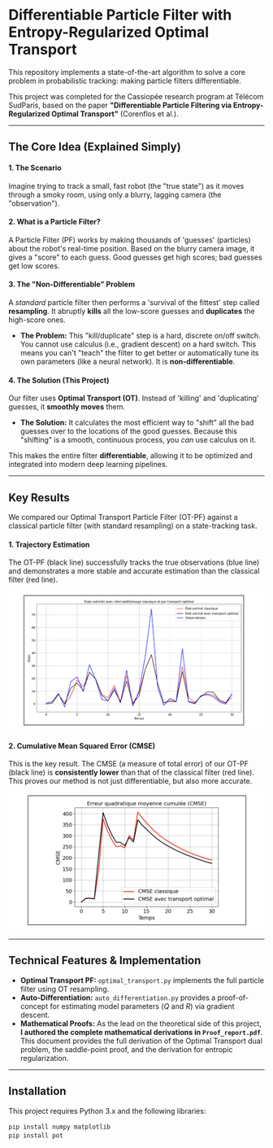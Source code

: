 # Differentiable Particle Filter with Entropy-Regularized Optimal Transport

This repository implements a state-of-the-art algorithm to solve a core problem in probabilistic tracking: making particle filters differentiable.

This project was completed for the Cassiopée research program at Télécom SudParis, based on the paper **"Differentiable Particle Filtering via Entropy-Regularized Optimal Transport"** (Corenflos et al.).

---

## The Core Idea (Explained Simply)

#### 1. The Scenario
Imagine trying to track a small, fast robot (the "true state") as it moves through a smoky room, using only a blurry, lagging camera (the "observation").

#### 2. What is a Particle Filter?
A Particle Filter (PF) works by making thousands of 'guesses' (particles) about the robot's real-time position. Based on the blurry camera image, it gives a "score" to each guess. Good guesses get high scores; bad guesses get low scores.

#### 3. The "Non-Differentiable" Problem
A *standard* particle filter then performs a 'survival of the fittest' step called **resampling**. It abruptly **kills** all the low-score guesses and **duplicates** the high-score ones.

* **The Problem:** This "kill/duplicate" step is a hard, discrete on/off switch. You cannot use calculus (i.e., gradient descent) on a hard switch. This means you can't "teach" the filter to get better or automatically tune its own parameters (like a neural network). It is **non-differentiable**.

#### 4. The Solution (This Project)
Our filter uses **Optimal Transport (OT)**. Instead of 'killing' and 'duplicating' guesses, it **smoothly moves** them.

* **The Solution:** It calculates the most efficient way to "shift" all the bad guesses over to the locations of the good guesses. Because this "shifting" is a smooth, continuous process, you *can* use calculus on it.

This makes the entire filter **differentiable**, allowing it to be optimized and integrated into modern deep learning pipelines.

---

## Key Results

We compared our Optimal Transport Particle Filter (OT-PF) against a classical particle filter (with standard resampling) on a state-tracking task.

#### 1. Trajectory Estimation
The OT-PF (black line) successfully tracks the true observations (blue line) and demonstrates a more stable and accurate estimation than the classical filter (red line).

![Trajectory Estimation Comparison](images/trajectory_estimation.png)

#### 2. Cumulative Mean Squared Error (CMSE)
This is the key result. The CMSE (a measure of total error) of our OT-PF (black line) is **consistently lower** than that of the classical filter (red line). This proves our method is not just differentiable, but also more accurate.

![CMSE Comparison](images/cmse_comparison.png)

---

## Technical Features & Implementation

* **Optimal Transport PF:** `optimal_transport.py` implements the full particle filter using OT resampling.
* **Auto-Differentiation:** `auto_differentiation.py` provides a proof-of-concept for estimating model parameters ($Q$ and $R$) via gradient descent.
* **Mathematical Proofs:** As the lead on the theoretical side of this project, **I authored the complete mathematical derivations in `Proof_report.pdf`**. This document provides the full derivation of the Optimal Transport dual problem, the saddle-point proof, and the derivation for entropic regularization.

---

## Installation

This project requires Python 3.x and the following libraries:

```bash
pip install numpy matplotlib
pip install pot
